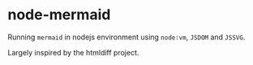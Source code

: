 # node-mermaid

Running `mermaid` in nodejs environment using `node:vm`, `JSDOM` and `JSSVG`.

Largely inspired by the htmldiff project.
